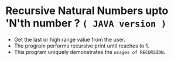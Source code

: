 # Recursive Natural Numbers upto 'N'th number ? `( JAVA version )`

* Get the last or high range value from the user.
* The program performs recursive print until reaches to 1.
* This program uniquely demonstrates the `usages of RECURSION`.